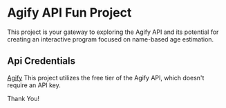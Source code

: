 # Agify API Fun Project
This project is your gateway to exploring the Agify API and its potential for creating an interactive program focused on name-based age estimation.

## Api Credentials
[Agify](https://api.agify.io)
This project utilizes the free tier of the Agify API, which doesn't require an API key.

Thank You!
